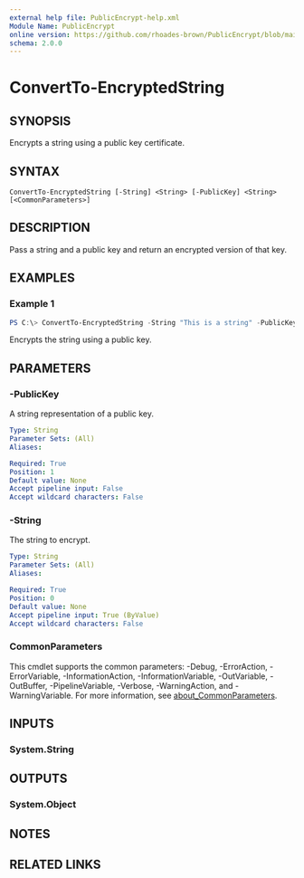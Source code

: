 ```yaml
---
external help file: PublicEncrypt-help.xml
Module Name: PublicEncrypt
online version: https://github.com/rhoades-brown/PublicEncrypt/blob/main/docs/ConvertTo-EncryptedString.md
schema: 2.0.0
---
```


# ConvertTo-EncryptedString

## SYNOPSIS

Encrypts a string using a public key certificate.

## SYNTAX

```
ConvertTo-EncryptedString [-String] <String> [-PublicKey] <String> [<CommonParameters>]
```

## DESCRIPTION

Pass a string and a public key and return an encrypted version of that key.

## EXAMPLES

### Example 1

```powershell
PS C:\> ConvertTo-EncryptedString -String "This is a string" -PublicKey $PublicKey
```

Encrypts the string using a public key.

## PARAMETERS

### -PublicKey

A string representation of a public key.

```yaml
Type: String
Parameter Sets: (All)
Aliases:

Required: True
Position: 1
Default value: None
Accept pipeline input: False
Accept wildcard characters: False
```

### -String

The string to encrypt.

```yaml
Type: String
Parameter Sets: (All)
Aliases:

Required: True
Position: 0
Default value: None
Accept pipeline input: True (ByValue)
Accept wildcard characters: False
```

### CommonParameters

This cmdlet supports the common parameters: -Debug, -ErrorAction, -ErrorVariable, -InformationAction, -InformationVariable, -OutVariable, -OutBuffer, -PipelineVariable, -Verbose, -WarningAction, and -WarningVariable. For more information, see [about_CommonParameters](http://go.microsoft.com/fwlink/?LinkID=113216).

## INPUTS

### System.String

## OUTPUTS

### System.Object

## NOTES

## RELATED LINKS
